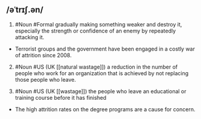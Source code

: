 ## /əˈtrɪʃ.ən/  
1. #Noun #Formal 
gradually making something weaker and destroy it, especially the strength or confidence of an enemy by repeatedly attacking it.

- Terrorist groups and the government have been engaged in a costly war of attrition since 2008.

2. #Noun  #US 
(UK [[natural wastage]])
a reduction in the number of people who work for an organization that is achieved by not replacing those people who leave.

3. #Noun #US
(UK [[wastage]])
the people who leave an educational or training course before it has finished

- The high attrition rates on the degree programs are a cause for concern.